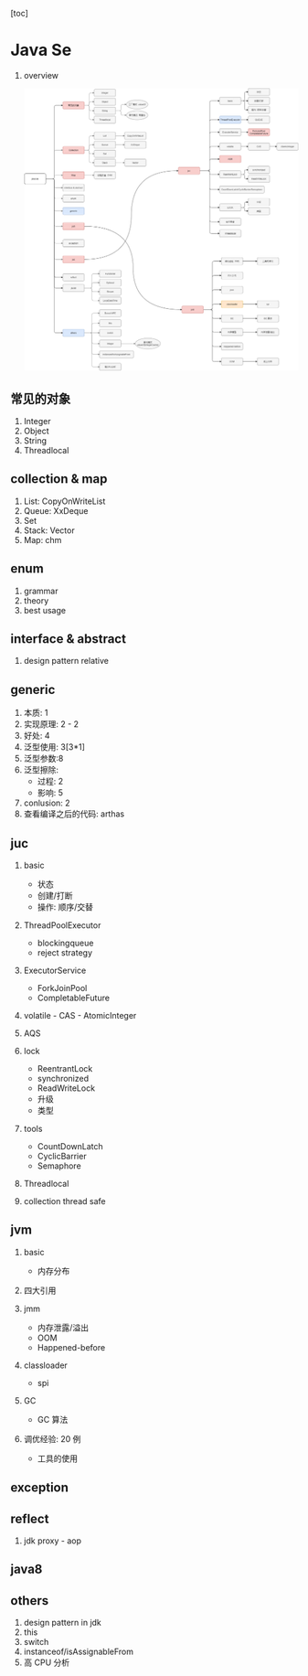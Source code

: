 [toc]

# Java Se

1. overview

   ![avatar](/static/image/java/se/se-overview.png)

## 常见的对象

1. Integer
2. Object
3. String
4. Threadlocal

## collection & map

1. List: CopyOnWriteList
2. Queue: XxDeque
3. Set
4. Stack: Vector
5. Map: chm

## enum

1. grammar
2. theory
3. best usage

## interface & abstract

1. design pattern relative

## generic

1. 本质: 1
2. 实现原理: 2 - 2
3. 好处: 4
4. 泛型使用: 3[3*1]
5. 泛型参数:8
6. 泛型擦除:
   - 过程: 2
   - 影响: 5
7. conlusion: 2
8. 查看编译之后的代码: arthas

## juc

1. basic

   - 状态
   - 创建/打断
   - 操作: 顺序/交替

2. ThreadPoolExecutor

   - blockingqueue
   - reject strategy

3. ExecutorService

   - ForkJoinPool
   - CompletableFuture

4. volatile - CAS - AtomicInteger
5. AQS

6. lock

   - ReentrantLock
   - synchronized
   - ReadWriteLock
   - 升级
   - 类型

7. tools

   - CountDownLatch
   - CyclicBarrier
   - Semaphore

8. Threadlocal
9. collection thread safe

## jvm

1. basic

   - 内存分布

2. 四大引用
3. jmm

   - 内存泄露/溢出
   - OOM
   - Happened-before

4. classloader

   - spi

5. GC

   - GC 算法

6. 调优经验: 20 例
   - 工具的使用

## exception

## reflect

1. jdk proxy - aop

## java8

## others

1. design pattern in jdk
2. this
3. switch
4. instanceof/isAssignableFrom
5. 高 CPU 分析
